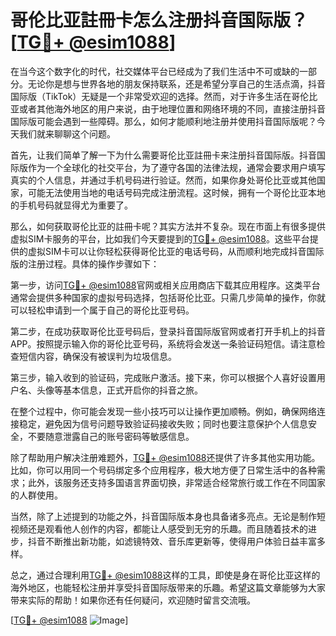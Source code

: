 # 哥伦比亚註冊卡怎么注册抖音国际版？[[TG💪+ @esim1088](https://t.me/s/esim1088)]

在当今这个数字化的时代，社交媒体平台已经成为了我们生活中不可或缺的一部分。无论你是想与世界各地的朋友保持联系，还是希望分享自己的生活点滴，抖音国际版（TikTok）无疑是一个非常受欢迎的选择。然而，对于许多生活在哥伦比亚或者其他海外地区的用户来说，由于地理位置和网络环境的不同，直接注册抖音国际版可能会遇到一些障碍。那么，如何才能顺利地注册并使用抖音国际版呢？今天我们就来聊聊这个问题。

首先，让我们简单了解一下为什么需要哥伦比亚註冊卡来注册抖音国际版。抖音国际版作为一个全球化的社交平台，为了遵守各国的法律法规，通常会要求用户填写真实的个人信息，并通过手机号码进行验证。然而，如果你身处哥伦比亚或其他国家，可能无法使用当地的电话号码完成注册流程。这时候，拥有一个哥伦比亚本地的手机号码就显得尤为重要了。

那么，如何获取哥伦比亚的註冊卡呢？其实方法并不复杂。现在市面上有很多提供虚拟SIM卡服务的平台，比如我们今天要提到的[TG💪+ @esim1088](https://t.me/s/esim1088)。这些平台提供的虚拟SIM卡可以让你轻松获得哥伦比亚的电话号码，从而顺利地完成抖音国际版的注册过程。具体的操作步骤如下：

第一步，访问[TG💪+ @esim1088](https://t.me/s/esim1088)官网或相关应用商店下载其应用程序。这类平台通常会提供多种国家的虚拟号码选择，包括哥伦比亚。只需几步简单的操作，你就可以轻松申请到一个属于自己的哥伦比亚号码。

第二步，在成功获取哥伦比亚号码后，登录抖音国际版官网或者打开手机上的抖音APP。按照提示输入你的哥伦比亚号码，系统将会发送一条验证码短信。请注意检查短信内容，确保没有被误判为垃圾信息。

第三步，输入收到的验证码，完成账户激活。接下来，你可以根据个人喜好设置用户名、头像等基本信息，正式开启你的抖音之旅。

在整个过程中，你可能会发现一些小技巧可以让操作更加顺畅。例如，确保网络连接稳定，避免因为信号问题导致验证码接收失败；同时也要注意保护个人信息安全，不要随意泄露自己的账号密码等敏感信息。

除了帮助用户解决注册难题外，[TG💪+ @esim1088](https://t.me/s/esim1088)还提供了许多其他实用功能。比如，你可以用同一个号码绑定多个应用程序，极大地方便了日常生活中的各种需求；此外，该服务还支持多国语言界面切换，非常适合经常旅行或工作在不同国家的人群使用。

当然，除了上述提到的功能之外，抖音国际版本身也具备诸多亮点。无论是制作短视频还是观看他人创作的内容，都能让人感受到无穷的乐趣。而且随着技术的进步，抖音不断推出新功能，如滤镜特效、音乐库更新等，使得用户体验日益丰富多样。

总之，通过合理利用[TG💪+ @esim1088](https://t.me/s/esim1088)这样的工具，即使是身在哥伦比亚这样的海外地区，也能轻松注册并享受抖音国际版带来的乐趣。希望这篇文章能够为大家带来实际的帮助！如果你还有任何疑问，欢迎随时留言交流哦。

[[TG💪+ @esim1088](https://t.me/s/esim1088) ![Image](https://i.postimg.cc/4NQfJmqS/Snipaste-2025-05-13-00-14-12.png)]